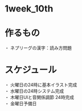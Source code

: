 # 1week_10th

# 作るもの
・ ネプリーグの漢字：読み方問題


# スケジュール  
・ 火曜日の24時に基本イラスト完成  
・ 水曜日の24時システム完成  
・ 木曜日UIと音関係調節 24時完成  
・ 金曜日予備日 

